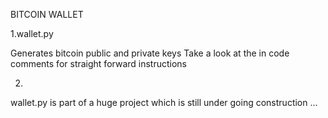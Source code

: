 BITCOIN WALLET 

1.wallet.py

Generates bitcoin public and private keys 
Take a look at the in code comments for straight forward instructions

2.

wallet.py is part of a huge project which is still under going construction ...

